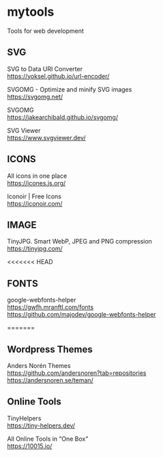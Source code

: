 # mytools
 Tools for web development
 
 ## SVG
 
 SVG to Data URI Converter  
 https://yoksel.github.io/url-encoder/  
 
 SVGOMG - Optimize and minify SVG images  
 https://svgomg.net/
 
 
 SVGOMG  
 https://jakearchibald.github.io/svgomg/
 
 SVG Viewer  
 https://www.svgviewer.dev/
 
 
## ICONS

All icons in one place  
https://icones.js.org/

Iconoir | Free Icons  
https://iconoir.com/

## IMAGE

TinyJPG. Smart WebP, JPEG and PNG compression  
https://tinyjpg.com/

<<<<<<< HEAD
## FONTS

google-webfonts-helper  
https://gwfh.mranftl.com/fonts  
https://github.com/majodev/google-webfonts-helper


=======
## Wordpress Themes
Anders Norén Themes  
https://github.com/andersnoren?tab=repositories  
https://andersnoren.se/teman/


## Online Tools

TinyHelpers  
https://tiny-helpers.dev/  

All Online Tools in “One Box”  
https://10015.io/  

